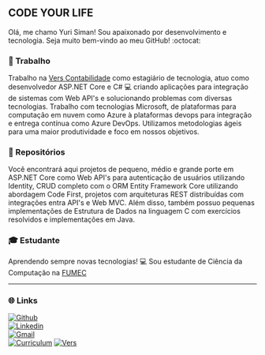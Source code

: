 ## CODE YOUR LIFE

Olá, me chamo Yuri Siman! Sou apaixonado por desenvolvimento e tecnologia. Seja muito bem-vindo ao meu GitHub! :octocat:    

### :briefcase: Trabalho 

Trabalho na [Vers Contabilidade](https://www.vers.com.br/) como estagiário de tecnologia, atuo como desenvolvedor ASP.NET Core e C# :computer: criando aplicações para integração de sistemas com Web API's e solucionando problemas com diversas tecnologias. Trabalho com tecnologias Microsoft, de plataformas para computação em nuvem como Azure à plataformas devops para integração e entrega contínua como Azure DevOps. Utilizamos metodologias ágeis para uma maior produtividade e foco em nossos objetivos.

### :open_file_folder: Repositórios

Você encontrará aqui projetos de pequeno, médio e grande porte em ASP.NET Core como Web API's para autenticação de usuários utilizando Identity, CRUD completo com o ORM Entity Framework Core utilizando abordagem Code First, projetos com arquiteturas REST distribuídas com integrações entra API's e Web MVC. Além disso, também possuo pequenas implementações de Estrutura de Dados na linguagem C com exercícios resolvidos e implementações em Java.

### :mortar_board: Estudante

Aprendendo sempre novas tecnologias! :computer: Sou estudante de Ciência da Computação na [FUMEC](http://www.fumec.br/)  

---

### :globe_with_meridians: Links


[![Github](https://img.shields.io/badge/github-profile-%237159c1?style=for-the-badge&logo=github)](https://github.com/YuriSiman)  
[![Linkedin](https://img.shields.io/badge/linkedin-social-%230077B5?style=for-the-badge&logo=linkedin)](https://www.linkedin.com/in/yurisiman/)  
[![Gmail](https://img.shields.io/badge/gmail-contact-%23D14836?style=for-the-badge&logo=gmail)](mailto:yurisimannogueira@gmail.com)  
[![Curriculum](https://img.shields.io/badge/site-curriculum-%23563D7C?style=for-the-badge&logo=bootstrap)](https://yurisiman.com.br)
[![Vers](https://img.shields.io/badge/vers%20contabilidade-job-%233776AB?style=for-the-badge&logo=v)](https://www.vers.com.br/)  
